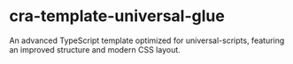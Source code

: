 # cra-template-universal-glue
An advanced TypeScript template optimized for universal-scripts, featuring an improved structure and modern CSS layout.
